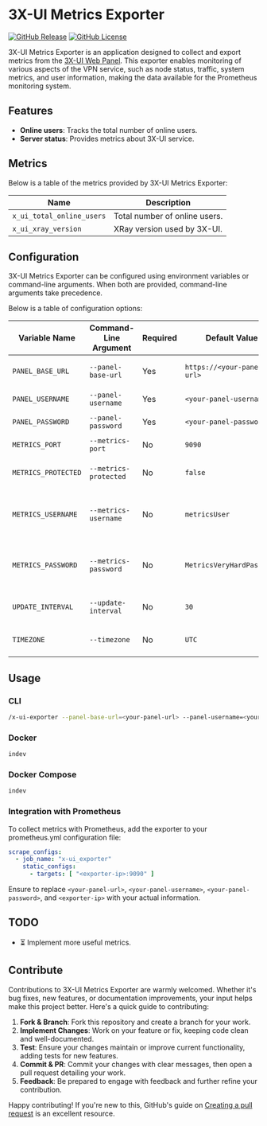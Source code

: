 # 3X-UI Metrics Exporter

[![GitHub Release](https://img.shields.io/github/v/release/hteppl/3x-ui-exporter?style=flat&color=blue)](https://github.com/kutovoys/marzban-exporter/releases/latest)
[![GitHub License](https://img.shields.io/github/license/kutovoys/marzban-exporter?color=greeen)](https://github.com/kutovoys/marzban-exporter/blob/main/LICENSE)

3X-UI Metrics Exporter is an application designed to collect and export metrics from
the [3X-UI Web Panel](https://github.com/MHSanaei/3x-ui). This exporter enables monitoring of various aspects
of the VPN service, such as node status, traffic, system metrics, and user information, making the data available for
the Prometheus monitoring system.

## Features

- **Online users**: Tracks the total number of online users.
- **Server status**: Provides metrics about 3X-UI service.

## Metrics

Below is a table of the metrics provided by 3X-UI Metrics Exporter:

| Name                      | Description                   |
|---------------------------|-------------------------------|
| `x_ui_total_online_users` | Total number of online users. |
| `x_ui_xray_version`       | XRay version used by 3X-UI.   |

## Configuration

3X-UI Metrics Exporter can be configured using environment variables or command-line arguments. When both are
provided, command-line arguments take precedence.

Below is a table of configuration options:

| Variable Name       | Command-Line Argument | Required | Default Value              | Description                                                         |
|---------------------|-----------------------|----------|----------------------------|---------------------------------------------------------------------|
| `PANEL_BASE_URL`    | `--panel-base-url`    | Yes      | `https://<your-panel-url>` | URL of the 3X-UI management panel.                                  |
| `PANEL_USERNAME`    | `--panel-username`    | Yes      | `<your-panel-username>`    | Username for the 3X-UI panel.                                       |
| `PANEL_PASSWORD`    | `--panel-password`    | Yes      | `<your-panel-password>`    | Password for the 3X-UI panel.                                       |
| `METRICS_PORT`      | `--metrics-port`      | No       | `9090`                     | Port for the metrics server.                                        |
| `METRICS_PROTECTED` | `--metrics-protected` | No       | `false`                    | Enable BasicAuth protection for metrics endpoint.                   |
| `METRICS_USERNAME`  | `--metrics-username`  | No       | `metricsUser`              | Username for BasicAuth, effective if `METRICS_PROTECTED` is `true`. |
| `METRICS_PASSWORD`  | `--metrics-password`  | No       | `MetricsVeryHardPassword`  | Password for BasicAuth, effective if `METRICS_PROTECTED` is `true`. |
| `UPDATE_INTERVAL`   | `--update-interval`   | No       | `30`                       | Interval (in seconds) for metrics update.                           |
| `TIMEZONE`          | `--timezone`          | No       | `UTC`                      | Timezone for correct time display.                                  |

## Usage

### CLI

```bash
/x-ui-exporter --panel-base-url=<your-panel-url> --panel-username=<your-panel-username> --panel-password=<your-panel-password>
```

### Docker

```bash
indev
```

### Docker Compose

```bash
indev
```

### Integration with Prometheus

To collect metrics with Prometheus, add the exporter to your prometheus.yml configuration file:

```yaml
scrape_configs:
  - job_name: "x-ui_exporter"
    static_configs:
      - targets: [ "<exporter-ip>:9090" ]
```

Ensure to replace `<your-panel-url>`, `<your-panel-username>`, `<your-panel-password>`, and `<exporter-ip>`
with your actual information.

## TODO

- ⏳ Implement more useful metrics.

## Contribute

Contributions to 3X-UI Metrics Exporter are warmly welcomed. Whether it's bug fixes, new features, or documentation
improvements, your input helps make this project better. Here's a quick guide to contributing:

1. **Fork & Branch**: Fork this repository and create a branch for your work.
2. **Implement Changes**: Work on your feature or fix, keeping code clean and well-documented.
3. **Test**: Ensure your changes maintain or improve current functionality, adding tests for new features.
4. **Commit & PR**: Commit your changes with clear messages, then open a pull request detailing your work.
5. **Feedback**: Be prepared to engage with feedback and further refine your contribution.

Happy contributing! If you're new to this, GitHub's guide
on [Creating a pull request](https://docs.github.com/en/github/collaborating-with-issues-and-pull-requests/creating-a-pull-request)
is an excellent resource.
